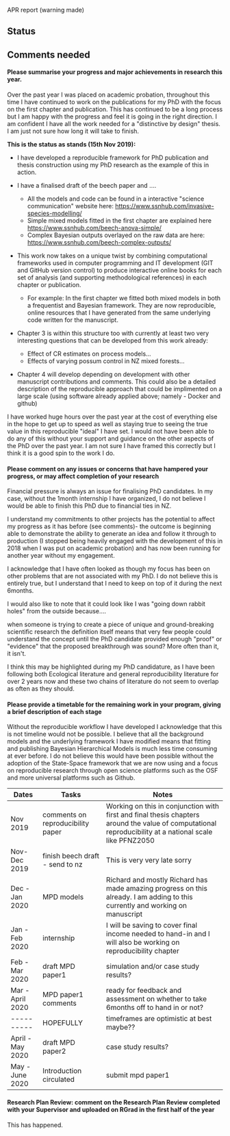APR report (warning made)

## Status

## Comments needed

#### Please summarise your progress and major achievements in research this year.

Over the past year I was placed on academic probation, throughout this time I have continued to work on the publications for my PhD with the focus on the first chapter and publication. This has continued to be a long process but I am happy with the progress and feel it is going in the right direction. I am confident I have all the work needed for a \"distinctive by design\" thesis. I am just not sure how long it will take to finish.

**This is the status as stands (15th Nov 2019):**

-   I have developed a reproducible framework for PhD publication and thesis construction using my PhD research as the example of this in action.

-   I have a finalised draft of the beech paper and ....
    - All the models and code can be found in a interactive \"science communication\" website here: <https://www.ssnhub.com/invasive-species-modelling/>
    - Simple mixed models fitted in the first chapter are explained here <https://www.ssnhub.com/beech-anova-simple/>
    - Complex Bayesian outputs overlayed on the raw data are here: <https://www.ssnhub.com/beech-complex-outputs/>

-   This work now takes on a unique twist by combining computational frameworks used in computer programming and IT development (GIT and GitHub version control) to produce interactive online books for each set of analysis (and supporting methodological references) in each chapter or publication.
    - For example: In the first chapter we fitted both mixed models in both a frequentist and Bayesian framework. They are now reproducible, online resources that I have generated from the same underlying code written for the manuscript.

- Chapter 3 is within this structure too with currently at least two very interesting questions that can be developed from this work already:
    - Effect of CR estimates on process models\...
    - Effects of varying possum control in NZ mixed forests\...

- Chapter 4 will develop depending on development with other manuscript contributions and comments. This could also be a detailed description of the reproducible approach that could be implimented on a large scale (using software already applied above; namely - Docker and github)

I have worked huge hours over the past year at the cost of everything else in the hope to get up to speed as well as staying true to seeing the true value in this reproducible "ideal" I have set. I would not have been able to do any of this without your support and guidance on the other aspects of the PhD over the past year. I am not sure I have framed this correctly but I think it is a good spin to the work I do.

#### Please comment on any issues or concerns that have hampered your progress, or may affect completion of your research

Financial pressure is always an issue for finalising PhD candidates. In my case, without the 1month internship I have organized, I do not believe I would be able to finish this PhD due to financial ties in NZ.

I understand my commitments to other projects has the potential to affect my progress as it has before (see comments)- the outcome is beginning able to demonstrate the ability to generate an idea and follow it through to production (I stopped being heavily engaged with the development of this in 2018 when I was put on academic probation) and has now been running for another year without my engagement.

I acknowledge that I have often looked as though my focus has been on other problems that are not associated with my PhD. I do not believe this is entirely true, but I understand that I need to keep on top of it during the next 6months.

I would also like to note that it could look like I was \"going down rabbit holes\" from the outside because\....

when someone is trying to create a piece of unique and ground-breaking scientific research the definition itself means that very few people could understand the concept until the PhD candidate provided enough \"proof\" or \"evidence\" that the proposed breakthrough was sound? More often than it, it isn't.

I think this may be highlighted during my PhD candidature, as I have been following both Ecological literature and general reproducibility literature for over 2 years now and these two chains of literature do not seem to overlap as often as they should.

#### Please provide a timetable for the remaining work in your program, giving a brief description of each stage

Without the reproducible workflow I have developed I acknowledge that this is not timeline would not be possible. I believe that all the background models and the underlying framework I have modified means that fitting and publishing Bayesian Hierarchical Models is much less time consuming at ever before. I do not believe this would have been possible without the adoption of the State-Space framework that we are now using and a focus on reproducible research through open science platforms such as the OSF and more universal platforms such as Github.

| Dates | Tasks | Notes|
|-------|-----------|------------|
| Nov 2019 | comments on reproducibility paper | Working on this in conjunction with first and final thesis chapters around the value of computational reproducibility at a national scale like PFNZ2050 |
| Nov-Dec 2019 |finish beech draft - send to nz| This is very very late sorry |
| Dec - Jan 2020 | MPD models | Richard and mostly Richard has made amazing progress on this already. I am adding to this currently and working on manuscript |
| Jan - Feb 2020 | internship | I will be saving to cover final income needed to hand-in and I will also be working on reproducibility chapter |
| Feb - Mar 2020 | draft MPD paper1 | simulation and/or case study results? |
| Mar - April 2020 | MPD paper1 comments | ready for feedback and assessment on whether to take 6months off to hand in or not? |
| ---------- | HOPEFULLY | timeframes are optimistic at best maybe?? |
| April - May 2020 | draft MPD paper2 | case study results? |
| May - June 2020 | Introduction circulated | submit mpd paper1 |


#### Research Plan Review: comment on the Research Plan Review completed with your Supervisor and uploaded on RGrad in the first half of the year

This has happened. 

